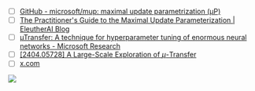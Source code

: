 
- [ ] [GitHub - microsoft/mup: maximal update parametrization (µP)](https://github.com/microsoft/mup)
- [ ] [The Practitioner's Guide to the Maximal Update Parameterization | EleutherAI Blog](https://blog.eleuther.ai/mutransfer/)
- [ ] [µTransfer: A technique for hyperparameter tuning of enormous neural networks - Microsoft Research](https://www.microsoft.com/en-us/research/blog/%C2%B5transfer-a-technique-for-hyperparameter-tuning-of-enormous-neural-networks/)
- [ ] [\[2404.05728\] A Large-Scale Exploration of $μ$-Transfer](https://arxiv.org/abs/2404.05728)
- [ ] [x.com](https://x.com/_clashluke/status/1863213419362394214)

![](https://github.com/microsoft/mup/raw/main/figures/parametrizations.gif)